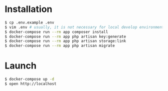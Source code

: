 Installation
========

```bash
$ cp .env.example .env
$ vim .env # usually, it is not necessary for local develop environment.
$ docker-compose run --rm app composer install
$ docker-compose run --rm app php artisan key:generate
$ docker-compose run --rm app php artisan storage:link
$ docker-compose run --rm app php artisan migrate
```

Launch
========

```bash
$ docker-compose up -d
$ open http://localhost
```
